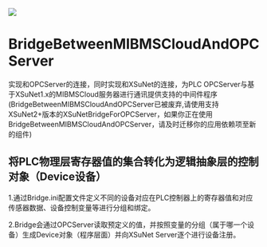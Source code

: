 ![](https://img.shields.io/badge/State-Abandoned-red.svg)

# BridgeBetweenMIBMSCloudAndOPCServer
实现和OPCServer的连接，同时实现和XSuNet的连接，为PLC OPCServer与基于XSuNet1.x的MIBMSCloud服务器进行通讯提供支持的中间件程序
(BridgeBetweenMIBMSCloudAndOPCServer已被废弃,请使用支持XSuNet2+版本的XSuNetBridgeForOPCServer，如果你正在使用BridgeBetweenMIBMSCloudAndOPCServer，请及时迁移你的应用依赖项至新的组件)

## 将PLC物理层寄存器值的集合转化为逻辑抽象层的控制对象（Device设备）

1.通过Bridge.ini配置文件定义不同的设备对应在PLC控制器上的寄存器值和对应传感器数据、设备控制变量等进行分组和绑定。

2.Bridge会通过OPCServer读取预定义的值，并按照变量的分组（属于哪一个设备）生成Device对象（程序层面）并向XSuNet Server逐个进行设备注册。


